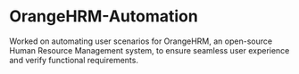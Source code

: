 # OrangeHRM-Automation
Worked on automating user scenarios for OrangeHRM, an open-source Human Resource Management system, to ensure seamless user experience and verify functional requirements.
